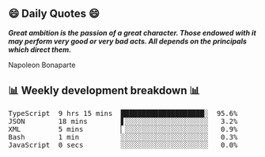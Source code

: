## 😄 Daily Quotes 😄

_**Great ambition is the passion of a great character. Those endowed with it may perform very good or very bad acts. All depends on the principals which direct them.**_

Napoleon Bonaparte



## 📊 Weekly development breakdown 📊

<pre>TypeScript  9 hrs 15 mins  ████████████████████░  95.6%
JSON        18 mins        ▋░░░░░░░░░░░░░░░░░░░░   3.2%
XML         5 mins         ▏░░░░░░░░░░░░░░░░░░░░   0.9%
Bash        1 min          ░░░░░░░░░░░░░░░░░░░░░   0.3%
JavaScript  0 secs         ░░░░░░░░░░░░░░░░░░░░░   0.0%</pre>